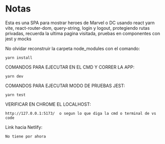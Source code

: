 # Notas
Esta es una SPA para mostrar heroes de Marvel o DC usando react yarn vite, react-router-dom, query-string, login y logout, protegiendo rutas privadas, recuerda la ultima pagina visitada, pruebas en componentes con jest y mocks

No olvidar reconstruir la carpeta node_modules con el comando:
```
yarn install
```

COMANDOS PARA EJECUTAR EN EL CMD Y CORRER LA APP:
```
yarn dev
```

COMANDOS PARA EJECUTAR MODO DE PRUEBAS JEST:
```
yarn test
```

VERIFICAR EN CHROME EL LOCALHOST:
```
http://127.0.0.1:5173/  o segun lo que diga la cmd o terminal de vs code
```

Link hacia Netlify:
```
No tiene por ahora
```